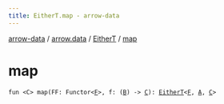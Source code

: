 ```yaml
---
title: EitherT.map - arrow-data
---
```


[arrow-data](../../index.html) / [arrow.data](../index.html) / [EitherT](index.html) / [map](./map.html)

# map

`fun <C> map(FF: Functor<`[`F`](index.html#F)`>, f: (`[`B`](index.html#B)`) -> `[`C`](map.html#C)`): `[`EitherT`](index.html)`<`[`F`](index.html#F)`, `[`A`](index.html#A)`, `[`C`](map.html#C)`>`